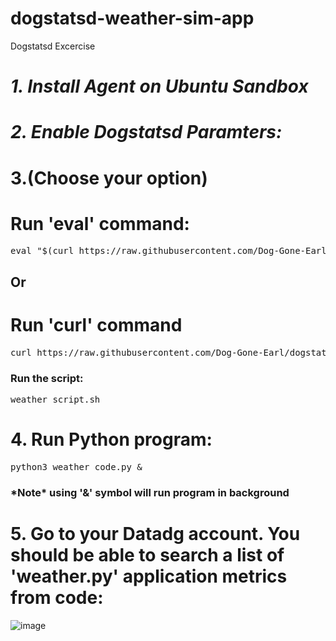 # dogstatsd-weather-sim-app
Dogstatsd Excercise
<h1><i>1. Install Agent on Ubuntu Sandbox</i><h1>
<h1><i>2. Enable Dogstatsd Paramters:</i></h1>
  <h1>3.(Choose your option)</h1>
<h1>Run 'eval' command:</h1>
<pre>eval "$(curl https://raw.githubusercontent.com/Dog-Gone-Earl/dogstatsd-weather-sim-app/main/weather_script.sh)"</pre>
<h2>Or</h2>
<h1>Run 'curl' command</h1>
<pre>curl https://raw.githubusercontent.com/Dog-Gone-Earl/dogstatsd-weather-sim-app/main/weather_script.sh</pre>
<h3>Run the script:</h3>
<pre>weather_script.sh</pre>
  <h1>4. Run Python program:</h1>
  <pre>python3 weather_code.py &</pre>
  <h3>*Note* using '&' symbol will run program in background</h3>
  <h1>5. Go to your Datadg account. You should be able to search a list of 'weather.py' application metrics from code:</h1>


![image](https://user-images.githubusercontent.com/107069502/212426051-f315685b-5032-460c-befc-e80f8b78d755.png)

  




